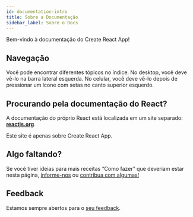```yaml
---
id: documentation-intro
title: Sobre a Documentação
sidebar_label: Sobre o Docs
---
```


Bem-vindo à documentação do Create React App!

## Navegação

Você pode encontrar diferentes tópicos no índice. No desktop, você deve vê-lo na barra lateral esquerda. No celular, você deve vê-lo depois de pressionar um ícone com setas no canto superior esquerdo.

## Procurando pela documentação do React?

A documentação do próprio React está localizada em um site separado: **[reactjs.org](https://reactjs.org/)**.

Este site é apenas sobre Create React App.

## Algo faltando?

Se você tiver ideias para mais receitas “Como fazer” que deveriam estar nesta página, [informe-nos](https://github.com/facebook/create-react-app/issues) ou [contribua com algumas!](https://github.com/facebook/create-react-app/tree/master/docusaurus/docs)

## Feedback

Estamos sempre abertos para o [seu feedback](https://github.com/facebook/create-react-app/issues).
